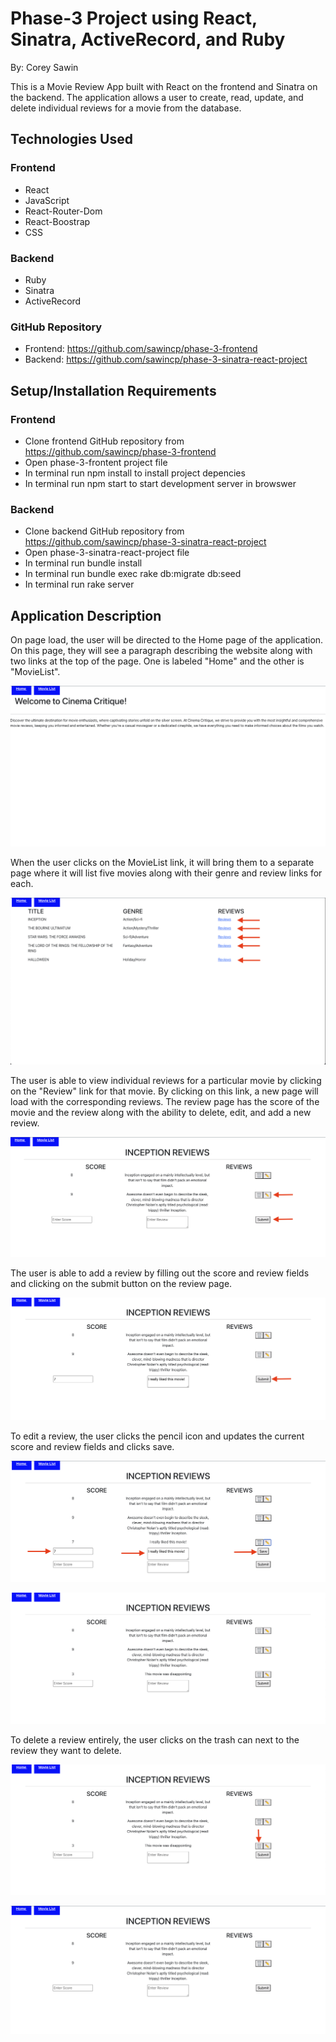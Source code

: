# Phase-3 Project using React, Sinatra, ActiveRecord, and Ruby

By: Corey Sawin

This is a Movie Review App built with React on the frontend and Sinatra on the backend. The application allows a user to create, read, update, and delete individual reviews for a movie from the database. 

## Technologies Used

### Frontend
- React
- JavaScript
- React-Router-Dom
- React-Boostrap
- CSS

### Backend
- Ruby
- Sinatra
- ActiveRecord

### GitHub Repository
- Frontend: https://github.com/sawincp/phase-3-frontend
- Backend: https://github.com/sawincp/phase-3-sinatra-react-project

## Setup/Installation Requirements

### Frontend
- Clone frontend GitHub repository from  https://github.com/sawincp/phase-3-frontend
- Open phase-3-frontent project file
- In terminal run npm install to install project depencies
- In terminal run npm start to start development server in browswer

### Backend
- Clone backend GitHub repository from https://github.com/sawincp/phase-3-sinatra-react-project
- Open phase-3-sinatra-react-project file
- In terminal run bundle install
- In terminal run bundle exec rake db:migrate db:seed 
- In terminal run rake server

## Application Description

On page load, the user will be directed to the Home page of the application. On this page, they will see a paragraph describing the website along with two links at the top of the page. One is labeled "Home" and the other is "MovieList".

![Home Screen](/Images/Home_Screen.png)

When the user clicks on the MovieList link, it will bring them to a separate page where it will list five movies along with their genre and review links for each. 

![Move List Review](/Images/Movie_List_Reviews.png)

The user is able to view individual reviews for a particular movie by clicking on the "Review" link for that movie. By clicking on this link, a new page will load with the corresponding reviews. The review page has the score of the movie and the review along with the ability to delete, edit, and add a new review.

![Review Page](/Images/Review.png)

The user is able to add a review by filling out the score and review fields and clicking on the submit button on the review page.

![Add Review](/Images/Add_Review.png)

To edit a review, the user clicks the pencil icon and updates the current score and review fields and clicks save.

![Edit Review](/Images/Edit_Review.png)

![Updated Review](/Images/Updated_Review.png)

To delete a review entirely, the user clicks on the trash can next to the review they want to delete.

![Delete Review](/Images/Delete_Review.png)

![Deleted Review](/Images/Deleted_Review.png)
